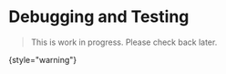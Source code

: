 # Debugging and Testing

> This is work in progress. Please check back later.
> 
{style="warning"}

